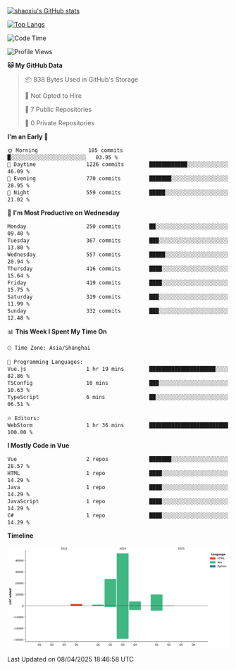 [![shaoxiu's GitHub stats](https://github-readme-stats.vercel.app/api?username=shaoxiu&count_private=true&show_icons=true)](https://github.com/anuraghazra/github-readme-stats)

[![Top Langs](https://github-readme-stats.vercel.app/api/top-langs/?username=shaoxiu&layout=compact)](https://github.com/anuraghazra/github-readme-stats)


<!--START_SECTION:waka-->
![Code Time](http://img.shields.io/badge/Code%20Time-177%20hrs%2033%20mins-blue)

![Profile Views](http://img.shields.io/badge/Profile%20Views-0-blue)

**🐱 My GitHub Data** 

> 📦 838 Bytes Used in GitHub's Storage 
 > 
> 🚫 Not Opted to Hire
 > 
> 📜 7 Public Repositories 
 > 
> 🔑 0 Private Repositories 
 > 
**I'm an Early 🐤** 

```text
🌞 Morning                105 commits         █░░░░░░░░░░░░░░░░░░░░░░░░   03.95 % 
🌆 Daytime                1226 commits        ████████████░░░░░░░░░░░░░   46.09 % 
🌃 Evening                770 commits         ███████░░░░░░░░░░░░░░░░░░   28.95 % 
🌙 Night                  559 commits         █████░░░░░░░░░░░░░░░░░░░░   21.02 % 
```
📅 **I'm Most Productive on Wednesday** 

```text
Monday                   250 commits         ██░░░░░░░░░░░░░░░░░░░░░░░   09.40 % 
Tuesday                  367 commits         ███░░░░░░░░░░░░░░░░░░░░░░   13.80 % 
Wednesday                557 commits         █████░░░░░░░░░░░░░░░░░░░░   20.94 % 
Thursday                 416 commits         ████░░░░░░░░░░░░░░░░░░░░░   15.64 % 
Friday                   419 commits         ████░░░░░░░░░░░░░░░░░░░░░   15.75 % 
Saturday                 319 commits         ███░░░░░░░░░░░░░░░░░░░░░░   11.99 % 
Sunday                   332 commits         ███░░░░░░░░░░░░░░░░░░░░░░   12.48 % 
```


📊 **This Week I Spent My Time On** 

```text
🕑︎ Time Zone: Asia/Shanghai

💬 Programming Languages: 
Vue.js                   1 hr 19 mins        █████████████████████░░░░   82.86 % 
TSConfig                 10 mins             ███░░░░░░░░░░░░░░░░░░░░░░   10.63 % 
TypeScript               6 mins              ██░░░░░░░░░░░░░░░░░░░░░░░   06.51 % 

🔥 Editors: 
WebStorm                 1 hr 36 mins        █████████████████████████   100.00 % 
```

**I Mostly Code in Vue** 

```text
Vue                      2 repos             ███████░░░░░░░░░░░░░░░░░░   28.57 % 
HTML                     1 repo              ████░░░░░░░░░░░░░░░░░░░░░   14.29 % 
Java                     1 repo              ████░░░░░░░░░░░░░░░░░░░░░   14.29 % 
JavaScript               1 repo              ████░░░░░░░░░░░░░░░░░░░░░   14.29 % 
C#                       1 repo              ████░░░░░░░░░░░░░░░░░░░░░   14.29 % 
```



**Timeline**

![Lines of Code chart](https://raw.githubusercontent.com/shaoxiu/shaoxiu/main/assets/bar_graph.png)


 Last Updated on 08/04/2025 18:46:58 UTC
<!--END_SECTION:waka-->

